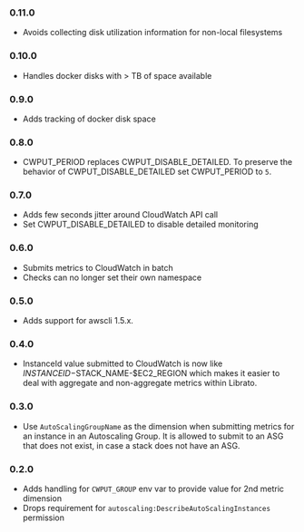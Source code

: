 ### 0.11.0

- Avoids collecting disk utilization information for non-local filesystems

### 0.10.0

- Handles docker disks with > TB of space available

### 0.9.0

- Adds tracking of docker disk space

### 0.8.0

- CWPUT_PERIOD replaces CWPUT_DISABLE_DETAILED. To preserve the behavior of
  CWPUT_DISABLE_DETAILED set CWPUT_PERIOD to `5`.

### 0.7.0

- Adds few seconds jitter around CloudWatch API call
- Set CWPUT_DISABLE_DETAILED to disable detailed monitoring

### 0.6.0

- Submits metrics to CloudWatch in batch
- Checks can no longer set their own namespace

### 0.5.0

- Adds support for awscli 1.5.x.

### 0.4.0

- InstanceId value submitted to CloudWatch is now like
  $INSTANCEID-$STACK_NAME-$EC2_REGION which makes it easier to deal with
  aggregate and non-aggregate metrics within Librato.

### 0.3.0

- Use `AutoScalingGroupName` as the dimension when submitting metrics for an
  instance in an Autoscaling Group.  It is allowed to submit to an ASG that does
  not exist, in case a stack does not have an ASG.

### 0.2.0

- Adds handling for `CWPUT_GROUP` env var to provide value for 2nd metric dimension
- Drops requirement for `autoscaling:DescribeAutoScalingInstances` permission
